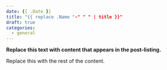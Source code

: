 ```yaml
---
date: {{ .Date }}
title: "{{ replace .Name "-" " " | title }}"
draft: true
categories:
  - general
---
```


**Replace this text with content that appears in the post-listing.**
<!--more-->

Replace this with the rest of the content.